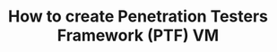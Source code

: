 ---
lang: de
layout: doc
redirect_from:
- /de/doc/pentesting/ptf/
- /de/doc/ptf/
redirect_to: https://github.com/Qubes-Community/Contents/blob/master/docs/os/pentesting/ptf.md
ref: 89
title: How to create Penetration Testers Framework (PTF) VM
---